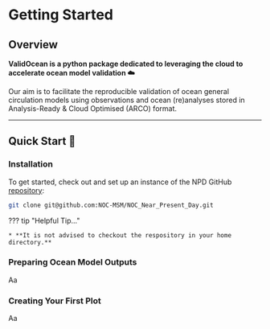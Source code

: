 # **Getting Started**

## **Overview**

**ValidOcean is a python package dedicated to leveraging the cloud to accelerate ocean model validation :cloud:**

Our aim is to facilitate the reproducible validation of ocean general circulation models using observations and ocean (re)analyses stored in Analysis-Ready & Cloud Optimised (ARCO) format.

---

## **Quick Start :rocket:**

### Installation

To get started, check out and set up an instance of the NPD GitHub [repository](https://github.com/NOC-MSM/NOC_Near_Present_Day):

```sh
git clone git@github.com:NOC-MSM/NOC_Near_Present_Day.git
```

??? tip "Helpful Tip..."

    * **It is not advised to checkout the respository in your home directory.**

### Preparing Ocean Model Outputs

Aa

### Creating Your First Plot

Aa
